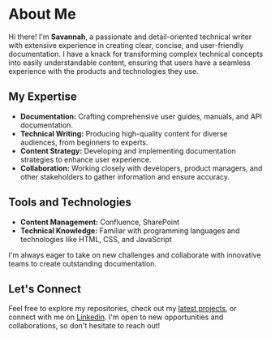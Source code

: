 
  <h1>About Me</h1>
    <p>Hi there! I'm <strong>Savannah</strong>, a passionate and detail-oriented technical writer with extensive experience in creating clear, concise, and user-friendly documentation. I have a knack for transforming complex technical concepts into easily understandable content, ensuring that users have a seamless experience with the products and technologies they use.</p>

   
  <h2>My Expertise</h2>
    <ul>
        <li><strong>Documentation:</strong> Crafting comprehensive user guides, manuals, and API documentation.</li>
        <li><strong>Technical Writing:</strong> Producing high-quality content for diverse audiences, from beginners to experts.</li>
        <li><strong>Content Strategy:</strong> Developing and implementing documentation strategies to enhance user experience.</li>
        <li><strong>Collaboration:</strong> Working closely with developers, product managers, and other stakeholders to gather information and ensure accuracy.</li>
    </ul>

   <h2>Tools and Technologies</h2>
    <ul>
        <li><strong>Content Management:</strong> Confluence, SharePoint</li>
        <li><strong>Technical Knowledge:</strong> Familiar with programming languages and technologies like HTML, CSS, and JavaScript</li>
    </ul>
    
  I'm always eager to take on new challenges and collaborate with innovative teams to create outstanding documentation.</p>

   <h2>Let's Connect</h2>
    <p>Feel free to explore my repositories, check out my <a href="https://github.com/savannahmwynn/savannahmwynn.github.io?tab=readme-ov-file#technical-writing-samples">latest projects</a>, or connect with me on <a href="https://www.linkedin.com/in/savannah-wynn/">Linkedin</a>. I'm open to new opportunities and collaborations, so don't hesitate to reach out!</p>
</body>
</html>
